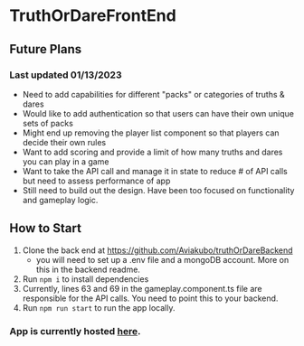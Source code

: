 # TruthOrDareFrontEnd

## Future Plans
### Last updated 01/13/2023
- Need to add capabilities for different "packs" or categories of truths & dares
- Would like to add authentication so that users can have their own unique sets of packs
- Might end up removing the player list component so that players can decide their own rules
- Want to add scoring and provide a limit of how many truths and dares you can play in a game
- Want to take the API call and manage it in state to reduce # of API calls but need to assess performance of app
- Still need to build out the design. Have been too focused on functionality and gameplay logic.

## How to Start

1) Clone the back end at https://github.com/Aviakubo/truthOrDareBackend
    - you will need to set up a .env file and a mongoDB account. More on this in the backend readme.
2) Run `npm i` to install dependencies
3) Currently, lines 63 and 69 in the gameplay.component.ts file are responsible for the API calls. You need to point this to your backend.
4) Run `npm run start` to run the app locally.

### App is currently hosted [here](https://truth-or-dare-frontend-an4zezoyf-aviakubo.vercel.app/).